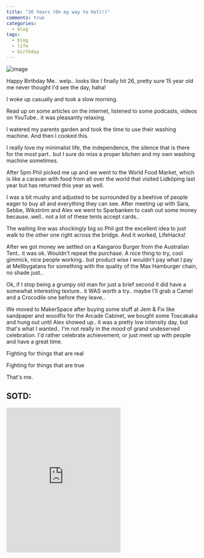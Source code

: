 ```yaml
---
title: "26 Years (On my way to hell!)"
comments: true
categories:
  - blog
tags:
  - blog
  - life
  - birthday
---
```


![image](https://github.com/dotMavriQ/dotmavriq.github.io/blob/master/assets/Camera/180614_makertosca?raw=true)

Happy Birthday Me.. welp.. looks like I finally hit 26,
pretty sure 15 year old me never thought I'd see the day, haha!

I woke up casually and took a slow morning. 

Read up on some articles on the internet, listened to some podcasts, videos on YouTube.. it was pleasantly relaxing. 

I watered my parents garden and took the time to use their washing machine. 
And then I cooked this. 

I really love my minimalist life, the independence, the silence that is there for the most part.. but I sure do miss a proper kitchen and my own washing machine sometimes. 

After 5pm Phil picked me up and we went to the World Food Market, which is like a caravan with food from all over the world that visited Lidköping last year but has returned this year as well. 

I was a bit mushy and adjusted to be surrounded by a beehive of people eager to buy all and everything they can see. After meeting up with Sara, Sebbe, Wikström and Alex we went to Sparbanken to cash out some money because..well.. not a lot of these tents accept cards.. 

The waiting line was shockingly big so Phil got the excellent idea to just walk to the other one right across the bridge. And it worked, LifeHacks! 

After we got money we settled on a Kangaroo Burger from the Australian Tent.. it was ok. Wouldn't repeat the purchase. A nice thing to try, cool gimmick, nice people working.. but product wise I wouldn't pay what I pay at Mellbygatans for something with the quality of the Max Hamburger chain, no shade just..  

Ok, if I stop being a grumpy old man for just a brief second it did have a somewhat interesting texture.. it WAS worth a try.. maybe I'll grab a Camel and a Crocodile one before they leave.. 

We moved to MakerSpace after buying some stuff at Jem & Fix like sandpaper and woodfix for the Arcade Cabinet, we bought some Toscakaka and hung out until Alex showed up.. it was a pretty low intensity day, but that's what I wanted.. I'm not really in the mood of grand undeserved celebration. I'd rather celebrate achievement, or just meet up with people and have a great time. 

Fighting for things that are real

Fighting for things that are true

That's me. 

## SOTD:
<iframe src="https://open.spotify.com/embed?uri=spotify:track:7G7goP3778xJ9AtdmlhSNx" width="300" height="380" frameborder="0" allowtransparency="true" allow="encrypted-media"></iframe>
